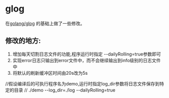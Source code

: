# glog
在[golang/glog](https://github.com/golang/glog) 的基础上做了一些修改。

## 修改的地方:
1. 增加每天切割日志文件的功能,程序运行时指定 --dailyRolling=true参数即可
2. 实现error日志只输出到error文件中，而不会继续输出到info级别的日志文件中
3. 将默认的刷新缓冲区时间由20s改为5s

//假设编译后的可执行程序名为demo,运行时指定log_dir参数将日志文件保存到特定的目录
// ./demo --log_dir=./log --dailyRolling=true 
